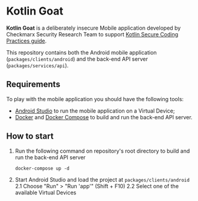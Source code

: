 Kotlin Goat
===========

**Kotlin Goat** is a deliberately insecure Mobile application developed by
Checkmarx Security Research Team to support [Kotlin Secure Coding Practices
guide][1].

This repository contains both the Android mobile application
(`packages/clients/android`) and the back-end API server
(`packages/services/api`).

## Requirements

To play with the mobile application you should have the following tools:

* [Android Studio][2] to run the mobile application on a Virtual Device;
* [Docker][3] and [Docker Compose][4] to build and run the back-end API server.

## How to start

1. Run the following command on repository's root directory to build and run the
   back-end API server
   ```
   docker-compose up -d
   ```
2. Start Android Studio and load the project at `packages/clients/android`
   2.1 Choose "Run" > "Run 'app'" (Shift + F10)
   2.2 Select one of the available Virtual Devices

[1]: https://github.com/PauloASilva/Kotlin-SCP
[2]: https://developer.android.com/studio/
[3]: https://www.docker.com/
[4]: https://docs.docker.com/compose/install/
